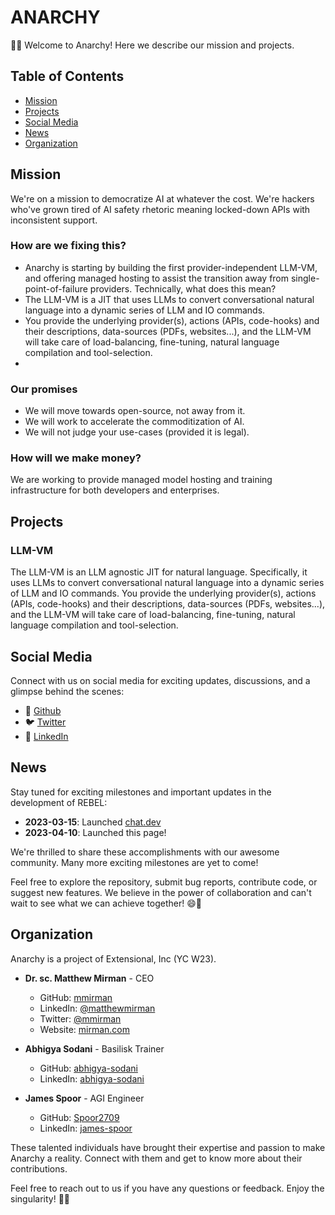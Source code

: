# ANARCHY

🎉🚀 Welcome to Anarchy! Here we describe our mission and projects.

## Table of Contents

- [Mission](#mission)
- [Projects](#projects)
- [Social Media](#social-media)
- [News](#news)
- [Organization](#organization)

## Mission

We're on a mission to democratize AI at whatever the cost. We're hackers who've grown tired of AI safety rhetoric meaning locked-down APIs with inconsistent support.

### How are we fixing this?
- Anarchy is starting by building the first provider-independent LLM-VM, and offering managed hosting to assist the transition away from single-point-of-failure providers.
Technically, what does this mean?
- The LLM-VM is a JIT that uses LLMs to convert conversational natural language into a dynamic series of LLM and IO commands.
- You provide the underlying provider(s), actions (APIs, code-hooks) and their descriptions, data-sources (PDFs, websites...), and the LLM-VM will take care of load-balancing, fine-tuning, natural language compilation and tool-selection.
- 
### Our promises
- We will move towards open-source, not away from it.
- We will work to accelerate the commoditization of AI.
- We will not judge your use-cases (provided it is legal).

### How will we make money?

We are working to provide managed model hosting and training infrastructure for both developers and enterprises.

## Projects

### LLM-VM
The LLM-VM is an LLM agnostic JIT for natural language.  Specifically, it uses LLMs to convert conversational natural language into a dynamic series of LLM and IO commands.
You provide the underlying provider(s), actions (APIs, code-hooks) and their descriptions, data-sources (PDFs, websites...), and the LLM-VM will take care of load-balancing, fine-tuning, natural language compilation and tool-selection.

## Social Media

Connect with us on social media for exciting updates, discussions, and a glimpse behind the scenes:

- 📸 [Github]([https://github.com/extensional/](https://github.com/extensional/))
- 🐦 [Twitter](https://twitter.com/awesomeproject)
- 📘 [LinkedIn](https://linkedin.com/awesomeproject)


## News

Stay tuned for exciting milestones and important updates in the development of REBEL:

- **2023-03-15**: Launched [chat.dev](https://chat.dev/)
- **2023-04-10**: Launched this page!

We're thrilled to share these accomplishments with our awesome community. Many more exciting milestones are yet to come!

Feel free to explore the repository, submit bug reports, contribute code, or suggest new features. We believe in the power of collaboration and can't wait to see what we can achieve together! 😄🌟


## Organization

Anarchy is a project of Extensional, Inc (YC W23).

- **Dr. sc. Matthew Mirman** - CEO
  - GitHub: [mmirman](https://github.com/mmirman)
  - LinkedIn: [@matthewmirman](https://www.linkedin.com/in/matthewmirman/)
  - Twitter: [@mmirman](https://twitter.com/mmirman)
  - Website: [mirman.com](https://www.mirman.com)

- **Abhigya Sodani** - Basilisk Trainer
  - GitHub: [abhigya-sodani](https://github.com/abhigya-sodani)
  - LinkedIn: [abhigya-sodani](https://www.linkedin.com/in/abhigya-sodani-405918160/)

- **James Spoor** - AGI Engineer
  - GitHub: [Spoor2709](https://github.com/Spoor2709)
  - LinkedIn: [james-spoor](https://www.linkedin.com/in/james-spoor/)

These talented individuals have brought their expertise and passion to make Anarchy a reality. Connect with them and get to know more about their contributions.

Feel free to reach out to us if you have any questions or feedback. Enjoy the singularity! 🎉🚀
